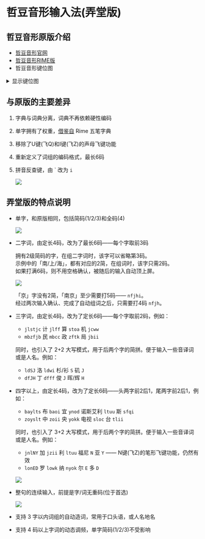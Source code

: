 # 哲豆音形输入法(弄堂版)

## 哲豆音形原版介绍

- [哲豆音形官网][1]
- [哲豆音形RIME版][2]
- 哲豆音形键位图
<details><summary>显示键位图</summary>

![](https://du1ab.one/images/2022/zdyx_keyboard.jpg)
</details>

## 与原版的主要差异

1. 字典与词典分离，词典不再依赖硬性编码
2. 单字拥有了权重，[借鉴自][3] Rime 五笔字典
3. 移除了U键(飞Q)和I键(飞Z)的声母飞键功能
4. 重新定义了词组的编码格式，最长6码
5. 拼音反查键，由 \` 改为 `i`

    ![](https://du1ab.one/images/2022/fancha.gif)

## 弄堂版的特点说明

* 单字，和原版相同，包括简码(1/2/3)和全码(4)

  ![](https://du1ab.one/images/2022/1jian.gif)

* 二字词，由定长4码，改为了最长6码——每个字取前3码

  拥有2级简码的字，在组二字词时，该字可以省略第3码。  
  示例中的「南/上/海」，都有对应的2简，在组词时，该字只需2码。  
  如果打满6码，则不用空格确认，被随后的输入自动顶上屏。  

  ![](https://du1ab.one/images/2022/2zici.gif)

  「京」字没有2简，「南京」至少需要打5码—— `nfjhi`。  
  经过两次输入确认、完成了自动组词之后，只需要打4码 `nfjh`。

* 三字词，由定长4码，改为了定长6码——每个字取前2码，例如：
  * `jlstjc` 计 `jlff` 算 `stoa` 机 `jcww`
  * `mbzfjb` 民 `mbcc` 政 `zftk` 局 `jbii`

  同时，也引入了 2+2 大写模式，用于后两个字的简拼。便于输入一些音译词或是人名。例如：
  * `ldSJ` 洛 `ldwi` 杉/衫 `S` 矶 `J`
  * `dfJH` 丁 `dfff` 俊 `J` 晖/辉 `H`

* 四字以上，由定长4码，改为了定长6码——头两字前2后1，尾两字前2后1，例如：
  * `baylts` 布 `baoi` 宜 `ynod` 诺斯艾利 `ltuu` 斯 `sfqi`
  * `zoyslt` 中 `zoii` 央 `yokk` 电视 `sloc` 台 `tlii`

  同时，也引入了 3+2 大写模式，用于后两个字的简拼。便于输入一些音译词或是人名。例如：
  * `jnlNY` 加 `jzii` 利 `ltuu` 福尼 `N` 亚 `Y` —— N键(飞Z)的笔形飞键功能，仍然有效
  * `lonED` 罗 `lowk` 纳 `nyok` 尔 `E` 多 `D`

  ![](https://du1ab.one/images/2022/34zici.gif)

* 整句的连续输入，前提是字/词无重码(位于首选)

  ![](https://du1ab.one/images/2022/sentence.gif)

* 支持 3 字以内词组的自动造词，常用于口头语，或人名地名
* 支持 4 码以上字词的动态调频，单字简码(1/2/3)不受影响

[1]: http://zzdzzd.ysepan.com/
[2]: https://github.com/whjiang/zzdyx_rime
[3]: https://gist.github.com/s5unty/08c3a6d7429c65a37b4b4aaaf3f9bed5

